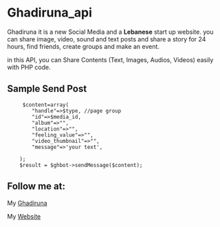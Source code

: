 # Ghadiruna_api
Ghadiruna
it is a new Social Media and a __Lebanese__ start up website. you can share image, video, sound and text posts and share a story for 24 hours, find friends, create groups and make an event.

in this API, you can Share Contents (Text, Images, Audios, Videos) easily with PHP code.


## Sample Send Post 
```
     $content=array(
        "handle"=>$type, //page group
        "id"=>$media_id,
        "album"=>"",
        "location"=>"",
        "feeling_value"=>"",
        "video_thumbnail"=>"",
        "message"=>'your text',

    );
    $result = $ghbot->sendMessage($content);
 ```

## Follow me at: 
My [Ghadiruna](https://www.ghadiruna.com/pages/skhanzadeh_ir)

My [Website](https://skhanzadeh.ir)
